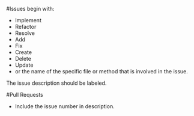 #Issues begin with:
- Implement
- Refactor
- Resolve
- Add
- Fix
- Create
- Delete
- Update
- or the name of the specific file or method that is involved in the issue.

The issue description should be labeled.

#Pull Requests 
- Include the issue number in description.

